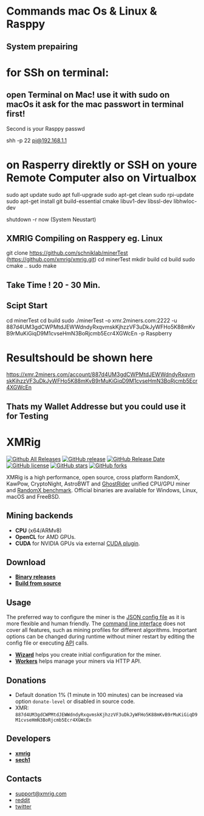 # Commands mac Os & Linux & Rasppy
## System prepairing ##
# for SSh on terminal:

## open Terminal on Mac! use it with sudo on macOs it ask for the mac passwort in terminal first!
Second is your Rasppy passwd

shh -p 22 pi@192.168.1.1

# on Rasperry direktly or  SSH on youre Remote Computer also on Virtualbox

sudo apt update 
sudo apt full-upgrade
sudo apt-get clean
sudo rpi-update 
sudo apt-get install git build-essential cmake libuv1-dev libssl-dev libhwloc-dev
 
shutdown -r now (System Neustart)
 
## XMRIG Compiling on Rasppery eg. Linux  
 
git clone https://github.com/schniklab/minerTest
(https://github.com/xmrig/xmrig.git)
cd minerTest
mkdir build
cd build
sudo cmake ..
sudo make
## Take Time ! 20 - 30 Min. ##
## Scipt Start
cd minerTest
cd build
sudo ./minerTest -o xmr.2miners.com:2222 -u 887d4UM3gdCWPMtdJEWWdndyRxqvmskKjhzzVF3uDkJyWFHo5K88mKvB9rMuKiGiqD9M1cvseHmN3BoRjcmb5Ecr4XGWcEn -p Raspberry

# Resultshould be shown here
https://xmr.2miners.com/account/887d4UM3gdCWPMtdJEWWdndyRxqvmskKjhzzVF3uDkJyWFHo5K88mKvB9rMuKiGiqD9M1cvseHmN3BoRjcmb5Ecr4XGWcEn


## Thats my Wallet Addresse but you could use it for Testing ##
 

# XMRig

[![Github All Releases](https://img.shields.io/github/downloads/xmrig/xmrig/total.svg)](https://github.com/xmrig/xmrig/releases)
[![GitHub release](https://img.shields.io/github/release/xmrig/xmrig/all.svg)](https://github.com/xmrig/xmrig/releases)
[![GitHub Release Date](https://img.shields.io/github/release-date/xmrig/xmrig.svg)](https://github.com/xmrig/xmrig/releases)
[![GitHub license](https://img.shields.io/github/license/xmrig/xmrig.svg)](https://github.com/xmrig/xmrig/blob/master/LICENSE)
[![GitHub stars](https://img.shields.io/github/stars/xmrig/xmrig.svg)](https://github.com/xmrig/xmrig/stargazers)
[![GitHub forks](https://img.shields.io/github/forks/xmrig/xmrig.svg)](https://github.com/xmrig/xmrig/network)

XMRig is a high performance, open source, cross platform RandomX, KawPow, CryptoNight, AstroBWT and [GhostRider](https://github.com/xmrig/xmrig/tree/master/src/crypto/ghostrider#readme) unified CPU/GPU miner and [RandomX benchmark](https://xmrig.com/benchmark). Official binaries are available for Windows, Linux, macOS and FreeBSD.

## Mining backends
- **CPU** (x64/ARMv8)
- **OpenCL** for AMD GPUs.
- **CUDA** for NVIDIA GPUs via external [CUDA plugin](https://github.com/xmrig/xmrig-cuda).

## Download
* **[Binary releases](https://github.com/xmrig/xmrig/releases)**
* **[Build from source](https://xmrig.com/docs/miner/build)**

## Usage
The preferred way to configure the miner is the [JSON config file](https://xmrig.com/docs/miner/config) as it is more flexible and human friendly. The [command line interface](https://xmrig.com/docs/miner/command-line-options) does not cover all features, such as mining profiles for different algorithms. Important options can be changed during runtime without miner restart by editing the config file or executing [API](https://xmrig.com/docs/miner/api) calls.

* **[Wizard](https://xmrig.com/wizard)** helps you create initial configuration for the miner.
* **[Workers](http://workers.xmrig.info)** helps manage your miners via HTTP API.

## Donations
* Default donation 1% (1 minute in 100 minutes) can be increased via option `donate-level` or disabled in source code.
* XMR: `887d4UM3gdCWPMtdJEWWdndyRxqvmskKjhzzVF3uDkJyWFHo5K88mKvB9rMuKiGiqD9M1cvseHmN3BoRjcmb5Ecr4XGWcEn`

## Developers
* **[xmrig](https://github.com/xmrig)**
* **[sech1](https://github.com/SChernykh)**

## Contacts
* support@xmrig.com
* [reddit](https://www.reddit.com/user/XMRig/)
* [twitter](https://twitter.com/xmrig_dev)
